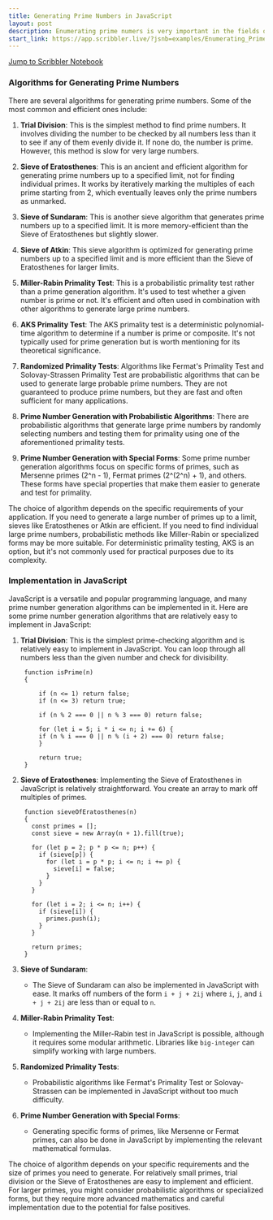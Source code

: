 ```yaml
---
title: Generating Prime Numbers in JavaScript
layout: post
description: Enumerating prime numers is very important in the fields of mathematics and computer science. There are several algorithms to do this and they can be easily implemented in JavaScript.
start_link: https://app.scribbler.live/?jsnb=examples/Enumerating_Primes.jsnb
---
```


[Jump to Scribbler Notebook](https://app.scribbler.live/?jsnb=examples/Enumerating_Primes.jsnb)
### Algorithms for Generating Prime Numbers

There are several algorithms for generating prime numbers. Some of the most common and efficient ones include:

1. **Trial Division**: This is the simplest method to find prime numbers. It involves dividing the number to be checked by all numbers less than it to see if any of them evenly divide it. If none do, the number is prime. However, this method is slow for very large numbers.

2. **Sieve of Eratosthenes**: This is an ancient and efficient algorithm for generating prime numbers up to a specified limit, not for finding individual primes. It works by iteratively marking the multiples of each prime starting from 2, which eventually leaves only the prime numbers as unmarked.

3. **Sieve of Sundaram**: This is another sieve algorithm that generates prime numbers up to a specified limit. It is more memory-efficient than the Sieve of Eratosthenes but slightly slower.

4. **Sieve of Atkin**: This sieve algorithm is optimized for generating prime numbers up to a specified limit and is more efficient than the Sieve of Eratosthenes for larger limits.

5. **Miller-Rabin Primality Test**: This is a probabilistic primality test rather than a prime generation algorithm. It's used to test whether a given number is prime or not. It's efficient and often used in combination with other algorithms to generate large prime numbers.

6. **AKS Primality Test**: The AKS primality test is a deterministic polynomial-time algorithm to determine if a number is prime or composite. It's not typically used for prime generation but is worth mentioning for its theoretical significance.

7. **Randomized Primality Tests**: Algorithms like Fermat's Primality Test and Solovay-Strassen Primality Test are probabilistic algorithms that can be used to generate large probable prime numbers. They are not guaranteed to produce prime numbers, but they are fast and often sufficient for many applications.

8. **Prime Number Generation with Probabilistic Algorithms**: There are probabilistic algorithms that generate large prime numbers by randomly selecting numbers and testing them for primality using one of the aforementioned primality tests.

9. **Prime Number Generation with Special Forms**: Some prime number generation algorithms focus on specific forms of primes, such as Mersenne primes (2^n - 1), Fermat primes (2^(2^n) + 1), and others. These forms have special properties that make them easier to generate and test for primality.

The choice of algorithm depends on the specific requirements of your application. If you need to generate a large number of primes up to a limit, sieves like Eratosthenes or Atkin are efficient. If you need to find individual large prime numbers, probabilistic methods like Miller-Rabin or specialized forms may be more suitable. For deterministic primality testing, AKS is an option, but it's not commonly used for practical purposes due to its complexity.

### Implementation in JavaScript

JavaScript is a versatile and popular programming language, and many prime number generation algorithms can be implemented in it. Here are some prime number generation algorithms that are relatively easy to implement in JavaScript:

1. **Trial Division**:
This is the simplest prime-checking algorithm and is relatively easy to implement in JavaScript. You can loop through all numbers less than the given number and check for divisibility.


        function isPrime(n)
        {
        
            if (n <= 1) return false;
            if (n <= 3) return true;
            
            if (n % 2 === 0 || n % 3 === 0) return false;
            
            for (let i = 5; i * i <= n; i += 6) {
            if (n % i === 0 || n % (i + 2) === 0) return false;
            }
            
            return true;
        }

3. **Sieve of Eratosthenes**:
Implementing the Sieve of Eratosthenes in JavaScript is relatively straightforward. You create an array to mark off multiples of primes.

        function sieveOfEratosthenes(n)
        {
          const primes = [];
          const sieve = new Array(n + 1).fill(true);
          
          for (let p = 2; p * p <= n; p++) {
            if (sieve[p]) {
              for (let i = p * p; i <= n; i += p) {
                sieve[i] = false;
              }
            }
          }
          
          for (let i = 2; i <= n; i++) {
            if (sieve[i]) {
              primes.push(i);
            }
          }
          
          return primes;
        }

5. **Sieve of Sundaram**:
   - The Sieve of Sundaram can also be implemented in JavaScript with ease. It marks off numbers of the form `i + j + 2ij` where `i`, `j`, and `i + j + 2ij` are less than or equal to `n`.

6. **Miller-Rabin Primality Test**:
   - Implementing the Miller-Rabin test in JavaScript is possible, although it requires some modular arithmetic. Libraries like `big-integer` can simplify working with large numbers.

7. **Randomized Primality Tests**:
   - Probabilistic algorithms like Fermat's Primality Test or Solovay-Strassen can be implemented in JavaScript without too much difficulty.

8. **Prime Number Generation with Special Forms**:
   - Generating specific forms of primes, like Mersenne or Fermat primes, can also be done in JavaScript by implementing the relevant mathematical formulas.

The choice of algorithm depends on your specific requirements and the size of primes you need to generate. For relatively small primes, trial division or the Sieve of Eratosthenes are easy to implement and efficient. For larger primes, you might consider probabilistic algorithms or specialized forms, but they require more advanced mathematics and careful implementation due to the potential for false positives.
